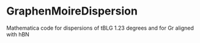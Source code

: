 # GraphenMoireDispersion
Mathematica code for dispersions of tBLG 1.23 degrees and for Gr aligned with hBN
